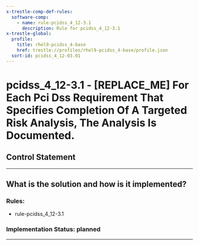 ```yaml
---
x-trestle-comp-def-rules:
  software-comp:
    - name: rule-pcidss_4_12-3.1
      description: Rule for pcidss_4_12-3.1
x-trestle-global:
  profile:
    title: rhel9-pcidss_4-base
    href: trestle://profiles/rhel9-pcidss_4-base/profile.json
  sort-id: pcidss_4_12-03.01
---
```


# pcidss_4_12-3.1 - \[REPLACE_ME\] For Each Pci Dss Requirement That Specifies Completion Of A Targeted Risk Analysis, The Analysis Is Documented.

## Control Statement

______________________________________________________________________

## What is the solution and how is it implemented?

<!-- For implementation status enter one of: implemented, partial, planned, alternative, not-applicable -->

<!-- Note that the list of rules under ### Rules: is read-only and changes will not be captured after assembly to JSON -->

<!-- Add control implementation description here for control: pcidss_4_12-3.1 -->

### Rules:

  - rule-pcidss_4_12-3.1

### Implementation Status: planned

______________________________________________________________________
